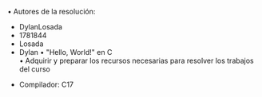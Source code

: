 • Autores de la resolución:
- DylanLosada  
- 1781844
- Losada
- Dylan
• "Hello, World!" en C  
• Adquirir y preparar los recursos necesarias para resolver los trabajos del curso  
* Compilador: C17
